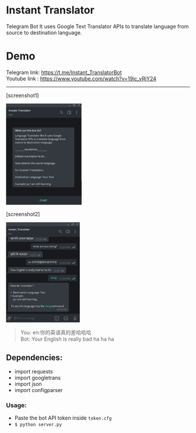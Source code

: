 # Instant Translator

Telegram Bot It uses Google Text Translator APIs to translate language from source to destination language.

# Demo
Telegram link: https://t.me/Instant_TranslatorBot </br>
Youtube link : https://www.youtube.com/watch?v=19ic_yRjY24
<hr>
<p>[screenshot1]</p>
<img src="assets/telebot1.png" width="41%" height="41%">
<p>[screenshot2]</p>
<img src="assets/telebot2.png" width="40%" height="40%">


> You: en:你的英语真的差哈哈哈\
> Bot: Your English is really bad ha ha ha 


## Dependencies:
  * import requests
  * import googletrans
  * import json
  * import configparser
  
### Usage:
 * Paste the bot API token inside `token.cfg`
 * ```$ python server.py```
